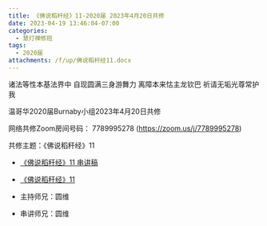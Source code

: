 ```yaml
---
title: 《佛说稻秆经》11-2020届 2023年4月20日共修
date: 2023-04-19 13:46:04-07:00
categories:
  - 慧灯禅修班
tags:
  - 2020届
attachments: /f/up/佛说稻杆经11.docx
---
```

诸法等性本基法界中 自现圆满三身游舞力
离障本来怙主龙钦巴 祈请无垢光尊常护我

温哥华2020届Burnaby小组2023年4月20日共修

网络共修Zoom房间号码： 7789995278 (<https://zoom.us/j/7789995278>)

共修主题：《佛说稻秆经》11

* [《佛说稻秆经》11 串讲稿](/f/up/佛说稻杆经11.docx)
* [《佛说稻秆经》11](https://www.fohuifayu.com/index.php/huideng-jiangtang/jingdian-jiedu/foshuo-daoganjing/2603-p17082)

* 主持师兄：圆维
* 串讲师兄：圆维